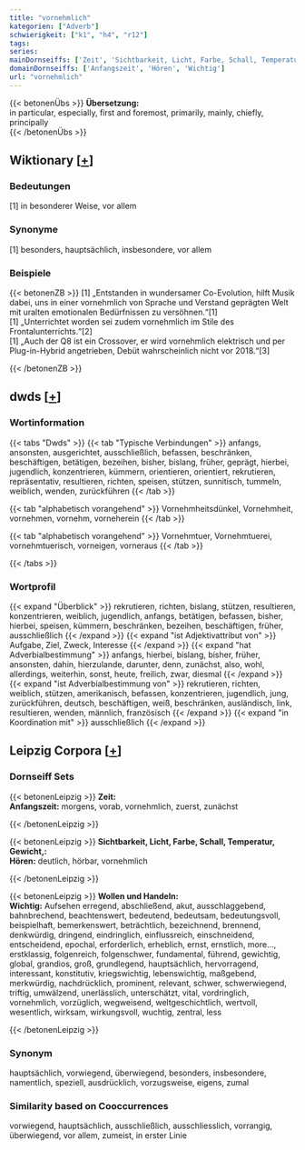 ```yaml
---
title: "vornehmlich"
kategorien: ["Adverb"]
schwierigkeit: ["k1", "h4", "r12"]
tags:
series:
mainDornseiffs: ['Zeit', 'Sichtbarkeit, Licht, Farbe, Schall, Temperatur, Gewicht,', 'Wollen und Handeln']
domainDornseiffs: ['Anfangszeit', 'Hören', 'Wichtig']
url: "vornehmlich"
---
```


{{< betonenÜbs >}}
**Übersetzung:**  
in particular, especially, first and foremost, primarily, mainly, chiefly, principally  
{{< /betonenÜbs >}}

## Wiktionary [[+](https://de.wiktionary.org/wiki/vornehmlich)]

### Bedeutungen
[1] in besonderer Weise, vor allem  

### Synonyme
[1] besonders, hauptsächlich, insbesondere, vor allem  

### Beispiele
{{< betonenZB >}}
[1] „Entstanden in wundersamer Co-Evolution, hilft Musik dabei, uns in einer vornehmlich von Sprache und Verstand geprägten Welt mit uralten emotionalen Bedürfnissen zu versöhnen.“[1]  
[1] „Unterrichtet worden sei zudem vornehmlich im Stile des Frontalunterrichts.“[2]  
[1] „Auch der Q8 ist ein Crossover, er wird vornehmlich elektrisch und per Plug-in-Hybrid angetrieben, Debüt wahrscheinlich nicht vor 2018.“[3]  

{{< /betonenZB >}}


## dwds [[+](https://www.dwds.de/wb/vornehmlich)]

### Wortinformation
{{< tabs "Dwds" >}}
{{< tab "Typische Verbindungen" >}}
anfangs, ansonsten, ausgerichtet, ausschließlich, befassen, beschränken, beschäftigen, betätigen, bezeihen, bisher, bislang, früher, geprägt, hierbei, jugendlich, konzentrieren, kümmern, orientieren, orientiert, rekrutieren, repräsentativ, resultieren, richten, speisen, stützen, sunnitisch, tummeln, weiblich, wenden, zurückführen
{{< /tab >}}

{{< tab "alphabetisch vorangehend" >}}
Vornehmheitsdünkel, Vornehmheit, vornehmen, vornehm, vorneherein
{{< /tab >}}

{{< tab "alphabetisch vorangehend" >}}
Vornehmtuer, Vornehmtuerei, vornehmtuerisch, vorneigen, vorneraus
{{< /tab >}}

{{< /tabs >}}

### Wortprofil
{{< expand "Überblick" >}} rekrutieren, richten, bislang, stützen, resultieren, konzentrieren, weiblich, jugendlich, anfangs, betätigen, befassen, bisher, hierbei, speisen, kümmern, beschränken, bezeihen, beschäftigen, früher, ausschließlich {{< /expand >}}
{{< expand "ist Adjektivattribut von" >}} Aufgabe, Ziel, Zweck, Interesse {{< /expand >}}
{{< expand "hat Adverbialbestimmung" >}} anfangs, hierbei, bislang, bisher, früher, ansonsten, dahin, hierzulande, darunter, denn, zunächst, also, wohl, allerdings, weiterhin, sonst, heute, freilich, zwar, diesmal {{< /expand >}}
{{< expand "ist Adverbialbestimmung von" >}} rekrutieren, richten, weiblich, stützen, amerikanisch, befassen, konzentrieren, jugendlich, jung, zurückführen, deutsch, beschäftigen, weiß, beschränken, ausländisch, link, resultieren, wenden, männlich, französisch {{< /expand >}}
{{< expand "in Koordination mit" >}} ausschließlich {{< /expand >}}

## Leipzig Corpora [[+](https://corpora.uni-leipzig.de/en/res?word=vornehmlich&corpusId=deu_newscrawl-public_2018)]

### Dornseiff Sets
{{< betonenLeipzig >}}
**Zeit:**  
**Anfangszeit:** morgens, vorab, vornehmlich, zuerst, zunächst  

{{< /betonenLeipzig >}}


{{< betonenLeipzig >}}
**Sichtbarkeit, Licht, Farbe, Schall, Temperatur, Gewicht,:**  
**Hören:** deutlich, hörbar, vornehmlich  

{{< /betonenLeipzig >}}


{{< betonenLeipzig >}}
**Wollen und Handeln:**  
**Wichtig:** Aufsehen erregend, abschließend, akut, ausschlaggebend, bahnbrechend, beachtenswert, bedeutend, bedeutsam, bedeutungsvoll, beispielhaft, bemerkenswert, beträchtlich, bezeichnend, brennend, denkwürdig, dringend, eindringlich, einflussreich, einschneidend, entscheidend, epochal, erforderlich, erheblich, ernst, ernstlich, more..., erstklassig, folgenreich, folgenschwer, fundamental, führend, gewichtig, global, grandios, groß, grundlegend, hauptsächlich, hervorragend, interessant, konstitutiv, kriegswichtig, lebenswichtig, maßgebend, merkwürdig, nachdrücklich, prominent, relevant, schwer, schwerwiegend, triftig, umwälzend, unerlässlich, unterschätzt, vital, vordringlich, vornehmlich, vorzüglich, wegweisend, weltgeschichtlich, wertvoll, wesentlich, wirksam, wirkungsvoll, wuchtig, zentral, less  

{{< /betonenLeipzig >}}

### Synonym
hauptsächlich, vorwiegend, überwiegend, besonders, insbesondere, namentlich, speziell, ausdrücklich, vorzugsweise, eigens, zumal


### Similarity based on Cooccurrences
vorwiegend, hauptsächlich, ausschließlich, ausschliesslich, vorrangig, überwiegend, vor allem, zumeist, in erster Linie

